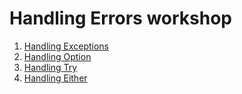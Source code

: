 # Handling Errors workshop

1. [Handling Exceptions](./handlingExceptions.md)
2. [Handling Option](./handlingOptions.md)
3. [Handling Try](./handlingTry.md)
4. [Handling Either](./handlingEither.md) 
